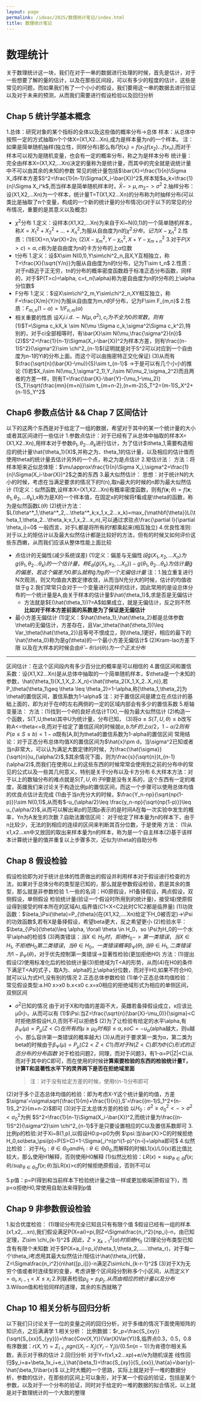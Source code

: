 ```yaml
---
layout: page
permalink: /ideas/2025/数理统计笔记/index.html
title: 数理统计笔记
---
```

# 数理统计
关于数理统计这一块，我们在对于一串的数据进行处理的时候，首先是估计，对于一些想要了解的量的估计，以及在那些区间段，可以有多少的程度的估计，这些是常见的问题，而如果我们有了一个小小的假设，我们要用这一串的数据去进行验证以及对于未来的预测，从而我们需要进行假设检验以及回归分析
## Chap 5 统计学基本概念
1.总体：研究对象的某个指标的全体以及这些值的概率分布->总体
  样本：从总体中按照一定的方式抽取n个个体X=(X1,X2...Xn),成为是样本量为n的一个样本。
注：如果是简单随机抽样(独立性，同样分布)那么有$\Pi f(x_i)=f(x_1)f(x_2)...f(x_n)$,而对于样本可以视为是随机变量，也会有一定的概率分布，称之为是样本分布
  统计量：完全由样本X=(X1,X2,...Xn)决定的量称为是统计量，而其中的完全就是说统计量中不可以由其余的未知的参数
常见的统计量包括$\bar{X}=\frac{1}{n}\Sigma X_i$样本方差$S^2=\frac{1}{n-1}\Sigma(X_i-\bar{X})^2$,样本矩$a_k=\frac{1}{n}\Sigma X_i^k$,而当样本是简单随机样本时，$\bar{X}->\mu,m_2->\sigma^2$
2.抽样分布：设(X1,X2,...Xn)为一个样本，统计量T=T(X1,X2...Xn)的分布称为时抽样分布(可以类比是抽取了n个变量，构成的一个新的统计量的分布情况)(对于以下的常见的分布情况，重要的是其意义以及概念)
- $\chi^2$分布
  1.定义：设样本(X1,X2,...Xn)为来自于Xi~N(0,1)的一个简单随机样本，称$X=X_1^2+X_2^2+...+X_n^2$,为服从自由度为n的$\chi^2分布，记为X-\chi^2_n$
  2.性质：(1)E(X)=n,Var(X)=2n; (2)$X-\chi^2_m,Y-\chi^2_n,X+Y-\chi^2_{m+n}$
  3.对于$P(X>c)=\alpha,c$称为是自由度为n的卡方分布的上$\alpha$位数
- t分布
  1.定义：设$X\sim N(0,1),Y\sim\chi^2_n,且X,Y互相独立，称T=\frac{X}{\sqrt{Y/n}}为服从自由度为n的t分布，记为T\sim t_n$
  2.性质：对于n趋近于正无穷，tn的分布的概率密度函数趋于标准正态分布函数，同样的，对于$P(T>c)=\alpha, c=t_n(\alpha)称为是自由度为n的t分布的上\alpha分位数$
- F分布
  1.定义：$设X\sim\chi^2_m,Y\sim\chi^2_n,XY相互独立，称F=\frac{X/m}{Y/n}为服从自由度为m,n的F分布，记为F\sim F_{m,n}$
  2.性质：$F_{m,n}(1-\alpha)=1/F_{n,m}(\alpha)$
- 相关重要的性质
  设$X_i i.i.d.\sim N(\mu,\sigma^2),c_i为不全为0的常数，则有$
  (1)$T=\Sigma c_kX_k \sim N(\mu \Sigma c_k,\sigma^2\Sigma c_k^2),特别的，对于ci全部相等时，有\bar{X}\sim N(\mu,\frac{\sigma^2}{n})$
  (2)$S^2=\frac{1}{n-1}\Sigma(X_i-\bar{X})^2为样本方差，则有\frac{(n-1)S^2}{\sigma^2}\sim \chi^2_{n-1}$(证明就是对于S^2可以对应到一个自由度为n-1的Yi的分布上面。而这个可以由施密特正交化保证)
  (3)从而有$\frac{\sqrt{n}(\bar{X}-\mu)}{S}\sim t_{n-1}$
->于是可以有几个小小的推论
(1)若$X_i\sim N(\mu_1,\sigma^2_1),Y_i\sim N(\mu_2,\sigma_2^2)而且两者的方差一样，则有T=\frac{\bar{X}-\bar{Y}-(\mu_1-\mu_2)}{S_T}\sqrt{\frac{mn}{m+n}}\sim t_{m+n-2},(n+m-2)S_T^2=(m-1)S_X^2+(n-1)S_Y^2$
## Chap6 参数点估计 && Chap 7 区间估计
以下的这两个东西是对于给定了一组的数据，希望对于其中的某一个统计量的大小或者其区间进行一些估计
1.参数点估计：对于已经有了从总体中抽取的样本X=(X1,X2..Xn),用样本对于参数$\theta_1,\theta_2...\theta_k$进行估计，为了估计$\theta_1,需要构造相应的统计量\hat{\theta_1}(X)$,并称之为、theta_1的估计量，以及相应的估计值而使用theta的统计量去估计另外的一个点，称之为是点估计
2.矩估计法：
方法：将样本矩来近似总体矩：$\mu\approx\frac{1}{n}\Sigma X_i,\sigma^2=\frac{1}{n}\Sigma(X_i-\bar{X})^2$之类的东西
3.最大似然估计：
思想：对于统计N的大小的时候，考虑在当满足要求的情况下的f(n),取n最大的时候的n即为最大似然估计
(1)定义：似然函数,设样本X=(X1,X2...Xn)有概率密度函数，则有$f(\mathbf{x};\theta)=f(\mathbf{x};\theta_1,\theta_2,...\theta_k)$,x称为是X的一个样本值，在固定x的时候将f看成是\theta的函数，称为是似然函数$L(\theta)$
(2)统计方法：$L(\theta^*_1,\theta^*_2,...\theta^*_k;x_1,x_2...x_k)=max_{\mathbf{\theta}}L(\theta_1,\theta_2...\theta_k;x_1,x_2...x_n),可以通过求驻点\frac{\partial l}{\partial \theta_i}=0$
一般而言，对于L都是将所有的f都乘起来(相互独立)
4.优良性准则:对于以上的矩估计以及最大似然估计都是比较好的方法，但有的时候又如何评价这些东西嫩，从而我们应该从整体性能上面比较
- 点估计的无偏性(减少系统误差)
  (1)定义：偏差与无偏性$设\hat{g}(X_1,x_2,...X_n)为g(\theta_1,\theta_2...\theta_k)的一个估计量，称E_\theta(\hat{g}(X_1,x_2,...X_n))-g(\theta_1,\theta_2...\theta_k)为估计量\hat{g}的偏差，若这个偏差为0那么就称\hat{g}为g的一个无偏估计量$
  注：1.独立重复进行N次观测，则又均值由大数定律收敛，从而当N充分大的时候，估计的均值收敛于g
    2.我们常常只会对于一个变量进行这样的估计，因此常用的是设总体分布的一个统计量是A,由关于样本的估计量$\hat{\theta_1}$,求是否是无偏估计
    - 方法就是$E(\hat{\theta_1})?=A$如果成立，就是无偏估计，反之则不然**比如对于样本方差前面的系数是为了保证是无偏估计**
- 最小方差无偏估计
  (1)定义：$\hat{\theta_1},\hat{\theta_2}都是总体参数\theta的无偏估计，方差存在，且Var_\theta(\hat{\theta_1})\leq Var_\theta(\hat{\theta_2})且等号不恨成立，则\theta_1更好，相应的最下的\hat{\theta_0}称为是g(\theta)的一个最小方差无偏估计$
  (2)Kram-lao方差下限
  以及在大样本的时候会由$\hat{\theta}-\theta/(\sigma(\theta))为一个正太分布$
---
区间估计：在这个区间段内有多少百分比的概率是可以相信的
4.置信区间和置信系数：设(X1,X2...Xn)是从总体中抽取的一个简单随机样本，$\theta是一个未知的参数，\hat{\theta_1}(X_1,X_2..X_n)<\hat{\theta_2(X_1,X_2..X_n)},若P_\theta(\theta_1\geq \theta \leq \theta_2)=1-\alpha,称[\theta_1,\theta_2]为\theta的置信区间，置信系数为1-\alpha$
注：对于置信区间是建立在点估计的基础上面的，即为对于在$\hat{\theta}$的左右两侧的一定的区域内部会有多少的置信系数
5.枢轴变量法：
方法：(1)找到一个$\theta$的良好点估计T(X),一般为最大似然估计
(2)构造一个函数，S(T,U,theta)其中U为统计量，分布已知，
(3)将$a\leq S(T,U,\theta)\leq b$改写称A<=theta<=B,而对于给定了置信区间的时候就$a,b为F的上\alpha/2，1-\alpha/2则有P(a\leq S \leq b)=1-\alpha$既有[A,B]为theta的置信系数为1-alpha的置信区间
常用结论：对于正态分布总体均值X的置信区间为$\hat{x}\pm d，当\sigma^2已知或者当n非常大，可以认为满足大数定律的时候，为\frac{\hat{\sigma}}{\sqrt{n}}u_{\alpha/2}$,$其余情况下面，则为\frac{s}{\sqrt{n}}t_{n-1}(\alpha/2)$,而我们在使用以上的这些东西的时候常常会使用到之前的分布中的常见的公式以及一些其几何意义，特别是关于t分布以及卡方分布
6.大样本方法：对于以上的数轴分布的难点就是$S(T,U,\theta)于\theta$要是没有关系的，这个东西有一定的难度，英雌我们来讨论关于构造比例p的置信区间，而这一个步骤可以使用总体均值的优良点估计去完成
(1)由于当n充分大的时候，$\frac{Y_n-np}{\sqrt{np(1-p)}}\sim N(0,1)$,从而有$-u_{\alpha/2}\leq \frac{y_n-np}{\sqrt{np(1-p)}}\leq u_{\alpha/2}$,从而可以解出来p的范围p表示的是时间A在每一次实验中发生的概率，Yn为A发生的次数
7.自助法置信区间：
对于给定了样本量为n的样本下，由于n比较少，无法的到相应的连续的区间来判断其百分位数，于是使用
方法：
(1)从x1,x2...xn中又放回的取出来样本量为n的样本，称为是一个自主样本(2)基于该样本计算统计量的值并重复以上步骤多次，近似为\theta的自助分布
## Chap 8 假设检验
假设检验即为对于统计总体的性质做出的假设并利用样本对于假设进行检查的方法，如果对于总体分布的类型是已知的，那么就是参数假设检验，若是其余的类型，那么就是非参数检验 
1.一些的名词：H0原假设，H1备择假设，两点假设，双侧假设，单侧假设
检验统计量(验证一个假设时所用到的统计量)，接受域(使原假设得到接受的样本所在的区域A),临界值(C1<X<C2此时C1C2都是临界量)
(1)功效函数：$\beta_\Psi(\theta)=P_{\theta}(在(X1,X2,....Xn)给定下H_0被否定)->\Psi的功效函数$,若有X是备择假设，希望beta更大，反之希望更小
(2)检验水平：$\beta_{\Psi}(\theta)\leq \alpha, \forall \theta \in H_0，so \Psi为H_0的一个水平\alpha的检验$
(3)两类错误：$当X\in H_0时，拒绝H_0->第一类错误，当X\in H_1,不拒绝H_0第二类错误，当\theta\in H_0，一类错误概率\beta_\Psi (\theta),当\theta \in H_1, 二类错误为1-\beta_\Psi (\theta)$，对于优先控制第一类错误->显著性检验(更加拒绝H0)
方法：(1)提出假设(2)使用标准化后的检验统计量(3)拒绝域为T<A的形势，从而(4)在H0的条件下满足T<A的式子，取A为、alpha的上\alpha分位数，而对于H0,如果不符合H0,就可以认为式H1,没有别的情况
2.正态总体参数检验
(1)单个正态总体均值检验：常见假设类型:a.H0 x>x0 b.x<x0 c.x=x0相应的拒绝域形式为相应的单侧区间，双侧区间
- $\sigma^2$已知的情况
  由于对于X和均值的差距不大，英雌若备择假设成立，x应该比μ0小，从而可以有
  (1)$\Psi:当Z=\frac{\sqrt{n}(\bar{X}-\mu_0)}{\sigma}<C时拒绝原假设H_0,否则不可以拒绝$
  (2)为了让检验有给定的水平\alpha,有$\beta_\Psi(\mu)=P_\mu(Z<C)在所有的\mu\geq\mu_0时有\beta\leq\alpha,soC=-u_\alpha$(alpha越大，则u越小，那么容许第一类错误的概率越大)
  (3)从而对于要求第一类为α，第二类为beta的时候由于$\beta_\Psi(\mu)=P_\mu(C2<Z<C1)而对于N(Z<C)即为\Phi(C)形式的正态分布的分布函数$
  对于检验问题2，同理，而对于问题3，有1-α=P(|Z|<C)从而对于其中的C即可，而在使用的时候**计算索要检验的东西的检验统计量T，计算T和显著性水平下的灵界两下是否在拒绝域里面**
  >注：对于没有给定方差的时候，使用t(n-1)分布即可

(2)对于多个正态总体均值的检验：即为考虑X-Y这个统计量的均值，方差
$\sigma'=\sigma\sqrt{\frac{1}{m}+\frac{1}{n}},S'=\frac{(m-1)S_1^2+(n-1)S_2^2}{m+n-2}$即可
(3)对于正太总体方差的检验
以$H_0:\sigma^2\geq\sigma_0^2<->\sigma^2<\sigma_0^2$为例
$S^2=\frac{1}{n-1}\Sigma(X_i-\bar{X})^2,而统计量为\frac{(n-1)S^2}{\sigma^2}\sim \chi^2_{n-1}$于是只要设置相应的C以及置信系数即可
3.比例p的检验:对于Xi~B(1,p),以假设H0:p<p0为例
$\psi:当\bar{X}>C的时候拒绝H_0,so\beta_\psi(p)=P(S>C)=1-\Sigma(_i^n)p^i(1-p)^{n-i}=\alpha即可$
4.似然比检验：
对于$H_0:\theta \in \Theta_0andH_1: \theta\in \Theta\Theta_0$,而解释的时候L1(x)/L0(x)若比值比较大，那么使用H1解释，否则使用H0解释
(1)似然比检验：$LR(x)=sup_{\theta\in\Theta}f(x;\theta)/sup_{\theta\in\Theta_0}f(x;\theta)$当LR(x)>c的时候拒绝原假设，否则不可以

5.p值：p=P(得到和当前样本下检验统计量之值一样或更加极端|原假设下)，而p<α拒绝H0,常使用自助法来得到p值

## Chap 9 非参数假设检验
1.拟合优度检验：
(1)理论分布完全已知且只有有限个值
$假设已经有一组的样本(x1,x2,...xn),我们假设满足P(X=ai)=pi,则Z=\Sigma\frac{n_i^2}{np_i}-n，由已知定理，Z\sim \chi_{k-1}^2$
$因此，Z>\chi_{k-1}^2(\alpha)时拒绝H_0$
(2)理论分布类型已知含有有限个未知数
对于$P(X=a_i)=p_i(\theta_1,\theta_2,......\theta_r)，对于每一个\theta_i考虑用其最大似然估计/矩估计\hat{\theta_i}代替，Z=\Sigma\frac{n_i^2}{n\hat{[p_i]}}-n满足Z\sim\chi_{k-r-1}^2$
(3)对于X为无穷个值或者时连续型的变量，考虑讲整个区间段分割称多个小区间，从而定义$Y=a_i,x_{i-1}<X\leq x_i$
2.列联表检验$p_{ij}=p_ip_j,从而由相应的统计量以及分布$
3.Wilson值和检验同样的道理，其余的东西就略了
## Chap 10 相关分析与回归分析
以下我们只讨论关于一位的变量之间的回归分析，对于多维的情况下面使用矩阵的知识点，之后满满学
1.相关分析：
比例数据：$r_p=\frac{S_{xy}}{\sqrt{S_{xx}S_{yy}}}=\frac{Cov(X,Y)}{Var(X)Var(Y)}$,临界点0.3，0.5，0.8
有序数据：$r(X,Y)=\Sigma_{i<j}sgn((X_i-X_j)(Y_i-Y_j))/(0.5n(n-1))$为肯德尔相关系数，表示对于秩的估计
2.回归分析
对于Y=f(x1,x2...xp)+e//e为随机误差
线性回归$y_i=a+\beta_1x_i+e_i,\hat{\beta_1}=\frac{S_{xy}}{S_{xx}},\hat{a}=\bar{y}-\hat{\beta_1}\bar{x}$
以上时大概的一个思路，实际上就是对于一堆的数据分析，参数的估计，在那些的区间上可以象形，对于某一个假设的验证，包括是某个参数，以及对于一个分布的验证，同时对于给定的一堆的数据的拟合情况，以上就是对于数理统计的一个大致的整理
